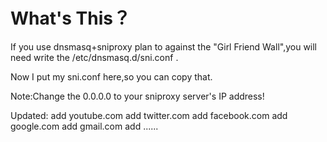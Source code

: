 # What's This？

If you use dnsmasq+sniproxy plan to against the "Girl Friend Wall",you will need write the /etc/dnsmasq.d/sni.conf .

Now I put my sni.conf here,so you can copy that.

Note:Change the 0.0.0.0 to your sniproxy server's IP address! 

Updated:
  add youtube.com
  add twitter.com
  add facebook.com
  add google.com
  add gmail.com
  add ......
